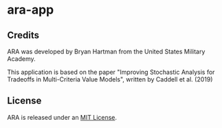 # ara-app

## Credits
ARA was developed by Bryan Hartman from the United States Military Academy.

This application is based on the paper "Improving Stochastic Analysis for Tradeoffs in Multi-Criteria Value Models", written by Caddell et al. (2019)

## License
ARA is released under an [MIT License](https://opensource.org/licenses/MIT).
